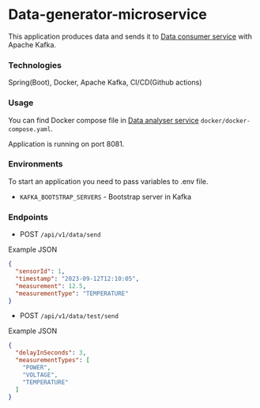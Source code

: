 # Data-generator-microservice

This application produces data and sends it to [Data consumer service](https://github.com/qReolq/data-analyser-microservice) with Apache Kafka.

### Technologies
Spring(Boot), Docker, Apache Kafka, CI/CD(Github actions)

### Usage

You can find Docker compose file in [Data analyser service](https://github.com/qReolq/data-analyser-microservice) <code>docker/docker-compose.yaml</code>.

Application is running on port 8081.

### Environments
To start an application you need to pass variables to .env file.

* <code>KAFKA_BOOTSTRAP_SERVERS</code> - Bootstrap server in Kafka


### Endpoints
* POST <code>/api/v1/data/send</code>

Example JSON
```JSON
{
  "sensorId": 1,
  "timestamp": "2023-09-12T12:10:05",
  "measurement": 12.5,
  "measurementType": "TEMPERATURE"
}
```

* POST <code>/api/v1/data/test/send</code>

Example JSON

```JSON
{
  "delayInSeconds": 3,
  "measurementTypes": [
    "POWER",
    "VOLTAGE",
    "TEMPERATURE"
  ]
}
```

